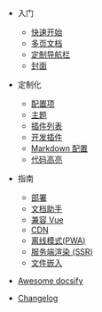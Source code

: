 <!-- docs/_sidebar.md -->

* 入门

  * [快速开始](zh-cn/quickstart.md)
  * [多页文档](zh-cn/more-pages.md)
  * [定制导航栏](zh-cn/custom-navbar.md)
  * [封面](zh-cn/cover.md)

* 定制化

  * [配置项](zh-cn/configuration.md)
  * [主题](zh-cn/themes.md)
  * [插件列表](zh-cn/plugins.md)
  * [开发插件](zh-cn/write-a-plugin.md)
  * [Markdown 配置](zh-cn/markdown.md)
  * [代码高亮](zh-cn/language-highlight.md)

* 指南

  * [部署](zh-cn/deploy.md)
  * [文档助手](zh-cn/helpers.md)
  * [兼容 Vue](zh-cn/vue.md)
  * [CDN](zh-cn/cdn.md)
  * [离线模式(PWA)](zh-cn/pwa.md)
  * [服务端渲染 (SSR)](zh-cn/ssr.md)
  * [文件嵌入](zh-cn/embed-files.md)

* [Awesome docsify](zh-cn/awesome.md)
* [Changelog](zh-cn/changelog.md)
